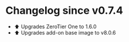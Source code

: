 # Changelog since v0.7.4
- ⬆ Upgrades ZeroTier One to 1.6.0 
- ⬆ Upgrades add-on base image to v8.0.6 
